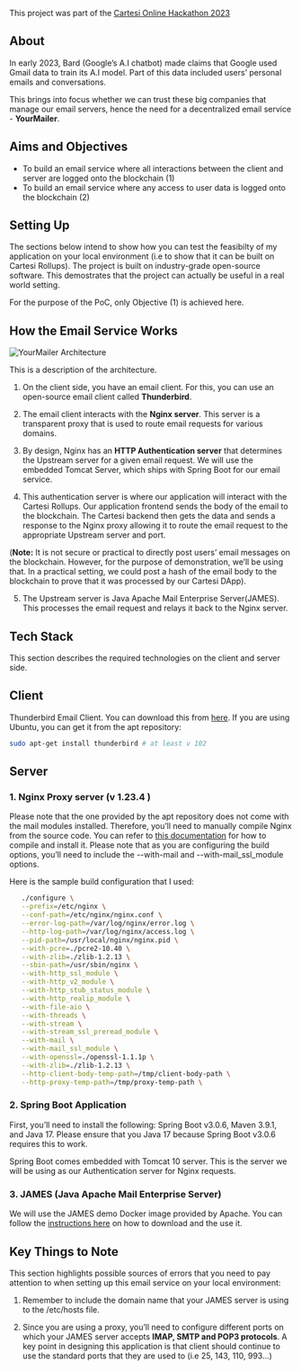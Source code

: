 
This project was part of the [Cartesi Online Hackathon 2023](https://taikai.network/cartesi/hackathons/cartesi-hackathon)

## About

In early 2023, Bard (Google’s A.I chatbot) made claims that Google used Gmail data to train its A.I model. Part of this data included users’ personal emails and conversations. 

This brings into focus whether we can trust these big companies that manage our email servers, hence the need for a decentralized email service - **YourMailer**. 

## Aims and Objectives 

- To build an email service where all interactions between the client and server are logged onto the blockchain (1)
- To build an email service where any access to user data is logged onto the blockchain (2)

## Setting Up

The sections below intend to show how you can test the feasibilty of my application on your local environment (i.e to show that it can be built on Cartesi Rollups). The project is built on industry-grade open-source software. This demostrates that the project can actually be useful in a real world setting. 

For the purpose of the PoC, only Objective (1) is achieved here.

## How the Email Service Works

![YourMailer Architecture](https://github.com/Mberic/yourmailer-CARTESI/assets/51446308/9a88b4d6-38eb-402b-b213-ab3725089023)

This is a description of the architecture. 

1. On the client side, you have an email client. For this, you can use an open-source email client called **Thunderbird**. 

2. The email client interacts with the **Nginx server**. This server is a transparent proxy that is used to route email requests for various domains. 

3. By design, Nginx has an **HTTP Authentication server** that determines the Upstream server for a given email request. We will use the embedded Tomcat Server, which ships with Spring Boot for our email service. 

4. This authentication server is where our application will interact with the Cartesi Rollups. Our application frontend sends the body of the email to the blockchain. The Cartesi backend then gets the data and sends a response to the Nginx proxy allowing it to route the email request to the appropriate Upstream server and port. 

(**Note:** It is not secure or practical to directly post users’ email messages on the blockchain. However, for the purpose of demonstration, we’ll be using that. In a practical setting, we could post a hash of the email body to the blockchain to prove that it was processed by our Cartesi DApp).

5. The Upstream server is Java Apache Mail Enterprise Server(JAMES). This processes the email request and relays it back to the Nginx server.  

## Tech Stack
This section describes the required technologies on the client and server side. 

## Client
Thunderbird Email Client. You can download this from [here](https://www.thunderbird.net/en-US/). If you are using Ubuntu, you can get it from the apt repository:

```sh 
sudo apt-get install thunderbird # at least v 102 
```

## Server

### 1. Nginx Proxy server (v 1.23.4 )

Please note that the one provided by the apt repository does not come with the mail modules installed. Therefore, you’ll need to manually compile Nginx from the source code. You can refer to [this documentation](https://docs.nginx.com/nginx/admin-guide/installing-nginx/installing-nginx-open-source/#sources) for how to compile and install it. Please note that as you are configuring the build options, you’ll need to include the  --with-mail and --with-mail_ssl_module options.

Here is the sample build configuration that I used:

```sh
   ./configure \
   --prefix=/etc/nginx \
   --conf-path=/etc/nginx/nginx.conf \
   --error-log-path=/var/log/nginx/error.log \
   --http-log-path=/var/log/nginx/access.log \
   --pid-path=/usr/local/nginx/nginx.pid \
   --with-pcre=./pcre2-10.40 \
   --with-zlib=./zlib-1.2.13 \
   --sbin-path=/usr/sbin/nginx \
   --with-http_ssl_module \
   --with-http_v2_module \
   --with-http_stub_status_module \
   --with-http_realip_module \
   --with-file-aio \
   --with-threads \
   --with-stream \
   --with-stream_ssl_preread_module \
   --with-mail \
   --with-mail_ssl_module \
   --with-openssl=./openssl-1.1.1p \
   --with-zlib=./zlib-1.2.13 \
   --http-client-body-temp-path=/tmp/client-body-path \
   --http-proxy-temp-path=/tmp/proxy-temp-path \
```

### 2. Spring Boot Application

First, you’ll need to install the following: Spring Boot v3.0.6, Maven 3.9.1, and Java 17. Please ensure that you Java 17 because Spring Boot v3.0.6 requires this to work.

Spring Boot comes embedded with Tomcat 10 server. This is the server we will be using as our Authentication server for Nginx requests.

### 3. JAMES (Java Apache Mail Enterprise Server)

We will use the JAMES demo Docker image provided by Apache. You can follow the [instructions here](https://github.com/apache/james-project/blob/master/docs/modules/servers/pages/15-minute-demo.adoc) on how to download and the use it. 

## Key Things to Note

This section highlights possible sources of errors that you need to pay attention to when setting up this email service on your local environment:

1. Remember to include the domain name that your JAMES server is using to the /etc/hosts file.

2. Since you are using a proxy, you’ll need to configure different ports on which your JAMES server accepts **IMAP, SMTP and POP3 protocols**. A key point in designing this application is that client should continue to use the standard ports that they are used to (i.e 25, 143, 110, 993…)
